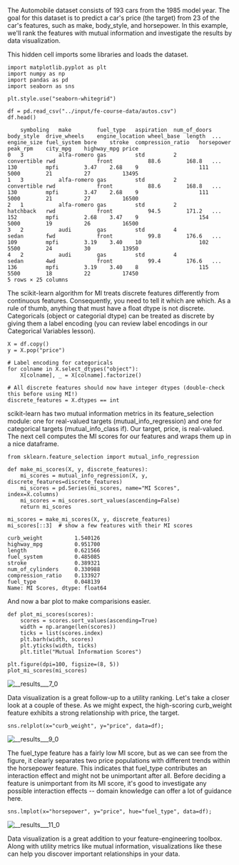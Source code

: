 The Automobile dataset consists of 193 cars from the 1985 model year. The goal for this dataset is to predict a car's price (the target) from 23 of the car's features, such as make,
body_style, and horsepower. In this example, we'll rank the features with mutual information and investigate the results by data visualization.

This hidden cell imports some libraries and loads the dataset.

    import matplotlib.pyplot as plt
    import numpy as np
    import pandas as pd
    import seaborn as sns

    plt.style.use("seaborn-whitegrid")

    df = pd.read_csv("../input/fe-course-data/autos.csv")
    df.head()

        symboling	make	    fuel_type	aspiration	num_of_doors	body_style	drive_wheels	engine_location	wheel_base	length	...	engine_size	fuel_system	bore	stroke	compression_ratio	horsepower	peak_rpm	city_mpg	highway_mpg	price
    0	3	        alfa-romero	gas	        std	        2	            convertible	rwd	            front	        88.6	    168.8	...	130	        mpfi	    3.47	2.68	9	                111	        5000	    21	        27	        13495
    1	3	        alfa-romero	gas	        std	        2	            convertible	rwd	            front	        88.6	    168.8	...	130	        mpfi	    3.47	2.68	9	                111	        5000	    21	        27	        16500
    2	1	        alfa-romero	gas	        std	        2	            hatchback	rwd	            front	        94.5	    171.2	...	152	        mpfi	    2.68	3.47	9	                154	        5000	    19	        26	        16500
    3	2	        audi	    gas	        std	        4	            sedan	    fwd	            front	        99.8	    176.6	...	109	        mpfi	    3.19	3.40	10	                102	        5500	    24	        30	        13950
    4	2	        audi	    gas	        std	        4	            sedan	    4wd	            front	        99.4	    176.6	...	136	        mpfi	    3.19	3.40	8	                115	        5500	    18	        22	        17450
    5 rows × 25 columns


The scikit-learn algorithm for MI treats discrete features differently from continuous features. Consequently, you need to tell it which are which. As a rule of thumb, anything that must
have a float dtype is not discrete. Categoricals (object or categorial dtype) can be treated as discrete by giving them a label encoding (you can review label encodings in our Categorical
Variables lesson).

    X = df.copy()
    y = X.pop("price")

    # Label encoding for categoricals
    for colname in X.select_dtypes("object"):
        X[colname], _ = X[colname].factorize()

    # All discrete features should now have integer dtypes (double-check this before using MI!)
    discrete_features = X.dtypes == int


scikit-learn has two mutual information metrics in its feature_selection module: one for real-valued targets (mutual_info_regression) and one for categorical targets (mutual_info_class
if). Our target, price, is real-valued. The next cell computes the MI scores for our features and wraps them up in a nice dataframe.

    from sklearn.feature_selection import mutual_info_regression

    def make_mi_scores(X, y, discrete_features):
        mi_scores = mutual_info_regression(X, y, discrete_features=discrete_features)
        mi_scores = pd.Series(mi_scores, name="MI Scores", index=X.columns)
        mi_scores = mi_scores.sort_values(ascending=False)
        return mi_scores

    mi_scores = make_mi_scores(X, y, discrete_features)
    mi_scores[::3]  # show a few features with their MI scores

    curb_weight          1.540126
    highway_mpg          0.951700
    length               0.621566
    fuel_system          0.485085
    stroke               0.389321
    num_of_cylinders     0.330988
    compression_ratio    0.133927
    fuel_type            0.048139
    Name: MI Scores, dtype: float64


And now a bar plot to make comparisions easier.

    def plot_mi_scores(scores):
        scores = scores.sort_values(ascending=True)
        width = np.arange(len(scores))
        ticks = list(scores.index)
        plt.barh(width, scores)
        plt.yticks(width, ticks)
        plt.title("Mutual Information Scores")

    plt.figure(dpi=100, figsize=(8, 5))
    plot_mi_scores(mi_scores)

![__results___7_0](https://github.com/JamesSuryaPutra/Intermediate-Kaggle-Part-4-Feature-Engineering/assets/155945814/a39ded19-445e-4318-870b-faa82f5d3a28)


Data visualization is a great follow-up to a utility ranking. Let's take a closer look at a couple of these. As we might expect, the high-scoring curb_weight feature exhibits a strong
relationship with price, the target.

    sns.relplot(x="curb_weight", y="price", data=df);

![__results___9_0](https://github.com/JamesSuryaPutra/Intermediate-Kaggle-Part-4-Feature-Engineering/assets/155945814/fce1252c-cb4b-4abc-bf2e-bfec63e66cfa)


The fuel_type feature has a fairly low MI score, but as we can see from the figure, it clearly separates two price populations with different trends within the horsepower feature. This
indicates that fuel_type contributes an interaction effect and might not be unimportant after all. Before deciding a feature is unimportant from its MI score, it's good to investigate
any possible interaction effects -- domain knowledge can offer a lot of guidance here.

    sns.lmplot(x="horsepower", y="price", hue="fuel_type", data=df);

![__results___11_0](https://github.com/JamesSuryaPutra/Intermediate-Kaggle-Part-4-Feature-Engineering/assets/155945814/758d1ec4-df75-4a8d-b655-cc6eda34a876)


Data visualization is a great addition to your feature-engineering toolbox. Along with utility metrics like mutual information, visualizations like these can help you discover important
relationships in your data.
